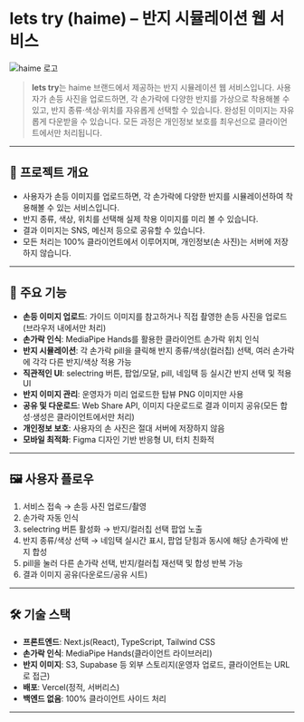 # lets try (haime) – 반지 시뮬레이션 웹 서비스

![haime 로고](public/haime-logo.png)

> **lets try**는 haime 브랜드에서 제공하는 반지 시뮬레이션 웹 서비스입니다. 사용자가 손등 사진을 업로드하면, 각 손가락에 다양한 반지를 가상으로 착용해볼 수 있고, 반지 종류·색상·위치를 자유롭게 선택할 수 있습니다. 완성된 이미지는 자유롭게 다운받을 수 있습니다. 모든 과정은 개인정보 보호를 최우선으로 클라이언트에서만 처리됩니다.

---

## 📝 프로젝트 개요
- 사용자가 손등 이미지를 업로드하면, 각 손가락에 다양한 반지를 시뮬레이션하여 착용해볼 수 있는 서비스입니다.
- 반지 종류, 색상, 위치를 선택해 실제 착용 이미지를 미리 볼 수 있습니다.
- 결과 이미지는 SNS, 메신저 등으로 공유할 수 있습니다.
- 모든 처리는 100% 클라이언트에서 이루어지며, 개인정보(손 사진)는 서버에 저장하지 않습니다.

---

## 🌟 주요 기능
- **손등 이미지 업로드**: 가이드 이미지를 참고하거나 직접 촬영한 손등 사진을 업로드(브라우저 내에서만 처리)
- **손가락 인식**: MediaPipe Hands를 활용한 클라이언트 손가락 위치 인식
- **반지 시뮬레이션**: 각 손가락 pill을 클릭해 반지 종류/색상(컬러칩) 선택, 여러 손가락에 각각 다른 반지/색상 적용 가능
- **직관적인 UI**: selectring 버튼, 팝업/모달, pill, 네임택 등 실시간 반지 선택 및 적용 UI
- **반지 이미지 관리**: 운영자가 미리 업로드한 탑뷰 PNG 이미지만 사용
- **공유 및 다운로드**: Web Share API, 이미지 다운로드로 결과 이미지 공유(모든 합성·생성은 클라이언트에서만 처리)
- **개인정보 보호**: 사용자의 손 사진은 절대 서버에 저장하지 않음
- **모바일 최적화**: Figma 디자인 기반 반응형 UI, 터치 친화적

---

## 🖼️ 사용자 플로우
1. 서비스 접속 → 손등 사진 업로드/촬영
2. 손가락 자동 인식
3. selectring 버튼 활성화 → 반지/컬러칩 선택 팝업 노출
4. 반지 종류/색상 선택 → 네임택 실시간 표시, 팝업 닫힘과 동시에 해당 손가락에 반지 합성
5. pill을 눌러 다른 손가락 선택, 반지/컬러칩 재선택 및 합성 반복 가능
6. 결과 이미지 공유(다운로드/공유 시트)

---

## 🛠️ 기술 스택
- **프론트엔드**: Next.js(React), TypeScript, Tailwind CSS
- **손가락 인식**: MediaPipe Hands(클라이언트 라이브러리)
- **반지 이미지**: S3, Supabase 등 외부 스토리지(운영자 업로드, 클라이언트는 URL로 접근)
- **배포**: Vercel(정적, 서버리스)
- **백엔드 없음**: 100% 클라이언트 사이드 처리

---
